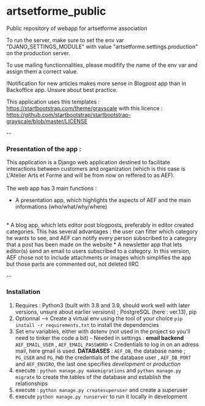 # artsetforme_public

Public repository of webapp for artsetforme association
 
To run the server, make sure to set the env var "DJANO_SETTINGS_MODULE" with value "artsetforme.settings.production" on the production server.

To use mailing functionnalities, please modifify the name of the env var and assign them a correct value.

!Notification for new articles makes more sense in Blogpost app than in Backoffice app. Unsure about best practice.

This application uses this templates : https://startbootstrap.com/theme/grayscale with this licence : https://github.com/startbootstrap/startbootstrap-grayscale/blob/master/LICENSE

--
### Presentation of the app :

This application is a Django web application destined to facilitate interactions between customers and organization (which is this case is L'Atelier Arts et Forme and will be from now on reffered to as AEF).
<br>
<br>
The web app has 3 main functions :
<br>
* A presentation app, which highlights the aspects of AEF and the main informations (who/what/why/where)
<br>
* A blog app, which lets editor post blogposts, preferably in editor created categories. This has several advantages : the user can filter which category he wants to see, and AEF can notify every person subscribed to a category that a post has been made on the website
* A newsletter app that lets editor(s) send an email to users subscribed to a category. In this version, AEF chose not to include attachments or images which simplifies the app but those parts are commented out, not deleted IIRC

--
### Installation

1. Requires : Python3 (built with 3.8 and 3.9, should work well with later versions, unsure about earlier versions) ; PostgreSQL (here : ver.13), pip
2. Optionnal --> Create a virtual env using the tool of your choice `pip install -r requirements.txt` to install the dependencies
3. Set env variables, either with dotenv (not used in the project so you'll need to tinker the code a bit) - Needed in settings : **email backend** `AEF_EMAIL_USER` , `AEF_EMAIL_PASSWORD` < Credentials to log in on an adress mail, here gmail is used. **DATABASES** : `AEF_DB`, the database name ; `PG_USER` and `PG_PWD` the credentials of the database user , `AEF_DB_PORT` and `AEF_ENVIRO`, the last one specifies *development* or *production*
4. execute : `python manage.py makemigrations` and `python manage.py migrate` to create the tables of the database and establish the relationships
5. execute : `python manage.py createsuperuser` and create a superuser
6. execute `python manage.py runserver` to run it locally in development

